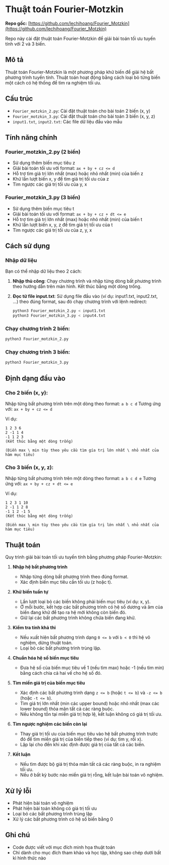 # Thuật toán Fourier-Motzkin

**Repo gốc:** [https://github.com/lechihoang/Fourier_Motzkin](https://github.com/lechihoang/Fourier_Motzkin)

Repo này cài đặt thuật toán Fourier-Motzkin để giải bài toán tối ưu tuyến tính với 2 và 3 biến.

## Mô tả

Thuật toán Fourier-Motzkin là một phương pháp khử biến để giải hệ bất phương trình tuyến tính. Thuật toán hoạt động bằng cách loại bỏ từng biến một cách có hệ thống để tìm ra nghiệm tối ưu.

## Cấu trúc 

- `Fourier_motzkin_2.py`: Cài đặt thuật toán cho bài toán 2 biến (x, y)
- `Fourier_motzkin_3.py`: Cài đặt thuật toán cho bài toán 3 biến (x, y, z)
- `input1.txt`, `input2.txt`: Các file dữ liệu đầu vào mẫu

## Tính năng chính

### Fourier_motzkin_2.py (2 biến)
- Sử dụng thêm biến mục tiêu z 
- Giải bài toán tối ưu với format: `ax + by + cz <= d`
- Hỗ trợ tìm giá trị lớn nhất (max) hoặc nhỏ nhất (min) của biến z
- Khử lần lượt biến x, y để tìm giá trị tối ưu của z
- Tìm ngược các giá trị tối ưu của y, x

### Fourier_motzkin_3.py (3 biến)  
- Sử dụng thêm biến mục tiêu t
- Giải bài toán tối ưu với format: `ax + by + cz + dt <= e`
- Hỗ trợ tìm giá trị lớn nhất (max) hoặc nhỏ nhất (min) của biến t
- Khử lần lượt biến x, y, z để tìm giá trị tối ưu của t
- Tìm ngược các giá trị tối ưu của z, y, x

## Cách sử dụng

### Nhập dữ liệu

Bạn có thể nhập dữ liệu theo 2 cách:

1. **Nhập thủ công**: Chạy chương trình và nhập từng dòng bất phương trình theo hướng dẫn trên màn hình. Kết thúc bằng một dòng trống.
2. **Đọc từ file input.txt**: Sử dụng file đầu vào (ví dụ: input1.txt, input2.txt, ...) theo đúng format, sau đó chạy chương trình với lệnh redirect:
   
   ```bash
   python3 Fourier_motzkin_2.py < input1.txt
   python3 Fourier_motzkin_3.py < input4.txt
   ```

### Chạy chương trình 2 biến:
```bash
python3 Fourier_motzkin_2.py
```

### Chạy chương trình 3 biến:
```bash
python3 Fourier_motzkin_3.py
```

## Định dạng đầu vào

### Cho 2 biến (x, y):
Nhập từng bất phương trình trên một dòng theo format: `a b c d`
Tương ứng với: `ax + by + cz <= d`

Ví dụ:
```
1 2 3 6
2 -1 1 4
-1 1 2 3
(Kết thúc bằng một dòng trống)

(Điền max \ min tùy theo yêu cầu tìm gía trị lớn nhất \ nhỏ nhất của hàm mục tiêu)
```

### Cho 3 biến (x, y, z):
Nhập từng bất phương trình trên một dòng theo format: `a b c d e`
Tương ứng với: `ax + by + cz + dt <= e`

Ví dụ:
```
1 2 3 1 10
2 -1 1 2 8
-1 1 2 -1 5
(Kết thúc bằng một dòng trống)

(Điền max \ min tùy theo yêu cầu tìm gía trị lớn nhất \ nhỏ nhất của hàm mục tiêu)
```


## Thuật toán

Quy trình giải bài toán tối ưu tuyến tính bằng phương pháp Fourier-Motzkin:

1. **Nhập hệ bất phương trình**
   - Nhập từng dòng bất phương trình theo đúng format.
   - Xác định biến mục tiêu cần tối ưu (z hoặc t).

2. **Khử biến tuần tự**
   - Lần lượt loại bỏ các biến không phải biến mục tiêu (ví dụ: x, y).
   - Ở mỗi bước, kết hợp các bất phương trình có hệ số dương và âm của biến đang khử để tạo ra hệ mới không còn biến đó.
   - Giữ lại các bất phương trình không chứa biến đang khử.

3. **Kiểm tra tính khả thi**
   - Nếu xuất hiện bất phương trình dạng `0 <= b` với `b < 0` thì hệ vô nghiệm, dừng thuật toán.
   - Loại bỏ các bất phương trình trùng lặp.

4. **Chuẩn hóa hệ số biến mục tiêu**
   - Đưa hệ số của biến mục tiêu về 1 (nếu tìm max) hoặc -1 (nếu tìm min) bằng cách chia cả hai vế cho hệ số đó.

5. **Tìm miền giá trị của biến mục tiêu**
   - Xác định các bất phương trình dạng `z <= b` (hoặc `t <= b`) và `-z <= b` (hoặc `-t <= b`).
   - Tìm giá trị lớn nhất (min các upper bound) hoặc nhỏ nhất (max các lower bound) thỏa mãn tất cả các ràng buộc.
   - Nếu không tồn tại miền giá trị hợp lệ, kết luận không có giá trị tối ưu.

6. **Tìm ngược nghiệm các biến còn lại**
   - Thay giá trị tối ưu của biến mục tiêu vào hệ bất phương trình trước đó để tìm miền giá trị của biến tiếp theo (ví dụ: tìm y, rồi x).
   - Lặp lại cho đến khi xác định được giá trị của tất cả các biến.

7. **Kết luận**
   - Nếu tìm được bộ giá trị thỏa mãn tất cả các ràng buộc, in ra nghiệm tối ưu.
   - Nếu ở bất kỳ bước nào miền giá trị rỗng, kết luận bài toán vô nghiệm.

## Xử lý lỗi

- Phát hiện bài toán vô nghiệm
- Phát hiện bài toán không có giá trị tối ưu 
- Loại bỏ các bất phương trình trùng lặp
- Xử lý các bất phương trình có hệ số biến bằng 0

## Ghi chú

- Code được viết với mục đích minh họa thuật toán
- Chỉ dành cho mục đích tham khảo và học tập, không sao chép dưới bất kì hình thức nào